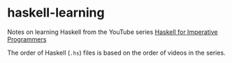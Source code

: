 # haskell-learning

Notes on learning Haskell from the YouTube series [Haskell for Imperative Programmers](https://www.youtube.com/playlist?list=PLe7Ei6viL6jGp1Rfu0dil1JH1SHk9bgDV)

The order of Haskell (`.hs`) files is based on the order of videos in the series.